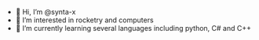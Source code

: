 - 👋 Hi, I’m @synta-x
- 👀 I’m interested in rocketry and computers
- 🌱 I’m currently learning several languages including python, C# and C++

<!---
synta-x/synta-x is a ✨ special ✨ repository because its `README.md` (this file) appears on your GitHub profile.
You can click the Preview link to take a look at your changes.
--->
